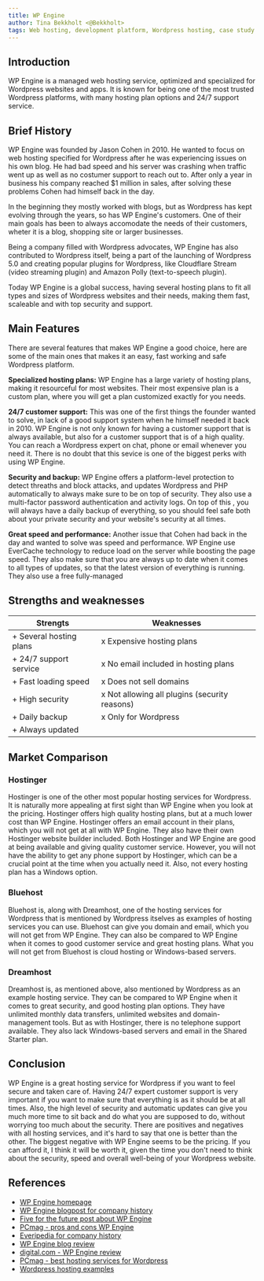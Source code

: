 ```yaml
---
title: WP Engine
author: Tina Bekkholt <@Bekkholt>
tags: Web hosting, development platform, Wordpress hosting, case study
---
```


## Introduction

WP Engine is a managed web hosting service, optimized and specialized for Wordpress websites and apps. It is known for being one of the most trusted Wordpress platforms, with many hosting plan options and 24/7 support service.

## Brief History

WP Engine was founded by Jason Cohen in 2010. He wanted to focus on web hosting specified for Wordpress after he was experiencing issues on his own blog. He had bad speed and his server was crashing when traffic went up as well as no costumer support to reach out to. After only a year in business his company reached $1 million in sales, after solving these problems Cohen had himself back in the day.

In the beginning they mostly worked with blogs, but as Wordpress has kept evolving through the years, so has WP Engine's customers. One of their main goals has been to always accomodate the needs of their customers, wheter it is a blog, shopping site or larger businesses.

Being a company filled with Wordpress advocates, WP Engine has also contributed to Wordpress itself, being a part of the launching of Wordpress 5.0 and creating popular plugins for Wordpress, like Cloudflare Stream (video streaming plugin) and Amazon Polly (text-to-speech plugin).

Today WP Engine is a global success, having several hosting plans to fit all types and sizes of Wordpress websites and their needs, making them fast, scaleable and with top security and support.

## Main Features

There are several features that makes WP Engine a good choice, here are some of the main ones that makes it an easy, fast working and safe Wordpress platform.

**Specialized hosting plans:**
WP Engine has a large variety of hosting plans, making it resourceful for most websites. Their most expensive plan is a custom plan, where you will get a plan customized exactly for you needs.

**24/7 customer support:** This was one of the first things the founder wanted to solve, in lack of a good support system when he himself needed it back in 2010. WP Engine is not only known for having a customer support that is always available, but also for a customer support that is of a high quality. You can reach a Wordpress expert on chat, phone or email whenever you need it. There is no doubt that this sevice is one of the biggest perks with using WP Engine.

**Security and backup:** WP Engine offers a platform-level protection to detect threaths and block attacks, and updates Wordpress and PHP automatically to always make sure to be on top of security. They also use a multi-factor password authentication and activity logs. On top of this , you will always have a daily backup of everything, so you should feel safe both about your private security and your website's security at all times.

**Great speed and performance:**
Another issue that Cohen had back in the day and wanted to solve was speed and performance. WP Engine use EverCache technology to reduce load on the server while boosting the page speed. They also make sure that you are always up to date when it comes to all types of updates, so that the latest version of everything is running. They also use a free fully-managed

## Strengths and weaknesses

| Strengts                | Weaknesses                                    |
| ----------------------- | --------------------------------------------- |
| + Several hosting plans | x Expensive hosting plans                     |
| + 24/7 support service  | x No email included in hosting plans          |
| + Fast loading speed    | x Does not sell domains                       |
| + High security         | x Not allowing all plugins (security reasons) |
| + Daily backup          | x Only for Wordpress                          |
| + Always updated        |                                               |

## Market Comparison

### Hostinger

Hostinger is one of the other most popular hosting services for Wordpress. It is naturally more appealing at first sight than WP Engine when you look at the pricing. Hostinger offers high quality hosting plans, but at a much lower cost than WP Engine.
Hostinger offers an email account in their plans, which you will not get at all with WP Engine. They also have their own Hostinger website builder included.
Both Hostinger and WP Engine are good at being available and giving quality customer service. However, you will not have the ability to get any phone support by Hostinger, which can be a crucial point at the time when you actually need it. Also, not every hosting plan has a Windows option.

### Bluehost

Bluehost is, along with Dreamhost, one of the hosting services for Wordpress that is mentioned by Wordpress itselves as examples of hosting services you can use. Bluehost can give you domain and email, which you will not get from WP Engine. They can also be compared to WP Engine when it comes to good customer service and great hosting plans. What you will not get from Bluehost is cloud hosting or Windows-based servers.

### Dreamhost

Dreamhost is, as mentioned above, also mentioned by Wordpress as an example hosting service. They can be compared to WP Engine when it comes to great security, and good hosting plan options. They have unlimited monthly data transfers, unlimited websites and domain-management tools. But as with Hostinger, there is no telephone support available. They also lack Windows-based servers and email in the Shared Starter plan.

## Conclusion

WP Engine is a great hosting service for Wordpress if you want to feel secure and taken care of. Having 24/7 expert customer support is very important if you want to make sure that everything is as it should be at all times. Also, the high level of security and automatic updates can give you much more time to sit back and do what you are supposed to do, without worrying too much about the security. There are positives and negatives with all hosting services, and it's hard to say that one is better than the other. The biggest negative with WP Engine seems to be the pricing. If you can afford it, I think it will be worth it, given the time you don't need to think about the security, speed and overall well-being of your Wordpress website.

## References

- [WP Engine homepage](https://wpengine.com/)
- [WP Engine blogpost for company history](https://wpengine.com/blog/why-and-how-wordpress-works-for-us/)
- [Five for the future post about WP Engine](https://wordpress.org/five-for-the-future/pledge/wp-engine/)
- [PCmag - pros and cons WP Engine](https://uk.pcmag.com/web-hosting-services/40427/wp-engine-web-hosting)
- [Everipedia for company history](https://everipedia.org/wiki/lang_en/WP_Engine)
- [WP Engine blog review](https://themeisle.com/blog/wp-engine-review-for-wordpress/)
- [digital.com - WP Engine review](https://digital.com/wpengine-review/)
- [PCmag - best hosting services for Wordpress](https://uk.pcmag.com/web-hosting-services/46170/the-best-wordpress-web-hosting-services-for-2020#hostinger-web-hosting-28468)
- [Wordpress hosting examples](https://wordpress.org/hosting/)
